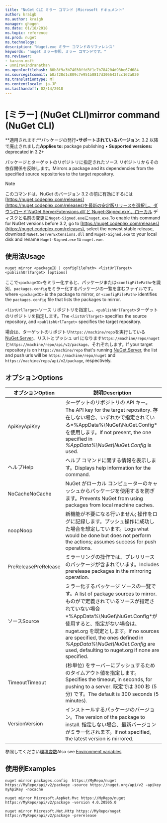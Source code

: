 ```yaml
---
title: "NuGet CLI ミラー コマンド |Microsoft ドキュメント"
author: kraigb
ms.author: kraigb
manager: ghogen
ms.date: 01/18/2018
ms.topic: reference
ms.prod: nuget
ms.technology: 
description: "Nuget.exe ミラー コマンドのリファレンス"
keywords: "nuget ミラー参照、ミラー コマンドです。"
ms.reviewer:
- karann-msft
- unniravindranathan
ms.openlocfilehash: 80b8f9a3b74030ffd3f1c7b784204d98be67d684
ms.sourcegitcommit: b0af28d1c809c7e951b0817d306643fcc162a030
ms.translationtype: MT
ms.contentlocale: ja-JP
ms.lasthandoff: 02/14/2018
---
```

# <a name="mirror-command-nuget-cli"></a><span data-ttu-id="02c40-104">[ミラー] (NuGet CLI)</span><span class="sxs-lookup"><span data-stu-id="02c40-104">mirror command (NuGet CLI)</span></span>

<span data-ttu-id="02c40-105">**適用されます:**パッケージの発行&bullet;**サポートされているバージョン:** 3.2 以降で廃止されました</span><span class="sxs-lookup"><span data-stu-id="02c40-105">**Applies to:** package publishing &bullet; **Supported versions:** deprecated in 3.2+</span></span>

<span data-ttu-id="02c40-106">パッケージとターゲットのリポジトリに指定されたソース リポジトリからその依存関係を反映します。</span><span class="sxs-lookup"><span data-stu-id="02c40-106">Mirrors a package and its dependencies from the specified source repositories to the target repository.</span></span>

> [!NOTE]
> <span data-ttu-id="02c40-107">このコマンドは、NuGet のバージョン 3.2 の前に有効にするには[https://nuget.codeplex.com/releases](https://nuget.codeplex.com/releases)を最新の安定版リリースを選択し、ダウンロード`NuGet.ServerExtensions.dll`と`Nuget-Signed.exe`、ローカル ディスクと名前の変更に`Nuget-Signed.exe`に`nuget.exe`.</span><span class="sxs-lookup"><span data-stu-id="02c40-107">To enable this command for NuGet versions before 3.2, go to [https://nuget.codeplex.com/releases](https://nuget.codeplex.com/releases), select the newest stable release, download `NuGet.ServerExtensions.dll` and `Nuget-Signed.exe` to your local disk and rename `Nuget-Signed.exe` to `nuget.exe`.</span></span>

## <a name="usage"></a><span data-ttu-id="02c40-108">使用法</span><span class="sxs-lookup"><span data-stu-id="02c40-108">Usage</span></span>

```cli
nuget mirror <packageID | configFilePath> <listUrlTarget> <publishUrlTarget> [options]
```

<span data-ttu-id="02c40-109">ここで`<packageID>`をミラー化すると、パッケージまたは`<configFilePath>`を識別、`packages.config`をミラー化するパッケージの一覧を含むファイルです。</span><span class="sxs-lookup"><span data-stu-id="02c40-109">where `<packageID>` is the package to mirror, or `<configFilePath>` identifies the `packages.config` file that lists the packages to mirror.</span></span>

<span data-ttu-id="02c40-110">`<listUrlTarget>`ソース リポジトリを指定し、`<publishUrlTarget>`ターゲットのリポジトリを指定します。</span><span class="sxs-lookup"><span data-stu-id="02c40-110">The `<listUrlTarget>` specifies the source repository, and `<publishUrlTarget>` specifies the target repository.</span></span>

<span data-ttu-id="02c40-111">場合は、ターゲットのリポジトリ`https://machine/repo`を実行している[NuGet.Server](../hosting-packages/nuget-server.md)、リストとプッシュ url になります`https://machine/repo/nuget`と`https://machine/repo/api/v2/package`、それぞれします。</span><span class="sxs-lookup"><span data-stu-id="02c40-111">If your target repository is on `https://machine/repo` that's running [NuGet.Server](../hosting-packages/nuget-server.md), the list and push urls will be `https://machine/repo/nuget` and `https://machine/repo/api/v2/package`, respectively.</span></span>

## <a name="options"></a><span data-ttu-id="02c40-112">オプション</span><span class="sxs-lookup"><span data-stu-id="02c40-112">Options</span></span>

| <span data-ttu-id="02c40-113">オプション</span><span class="sxs-lookup"><span data-stu-id="02c40-113">Option</span></span> | <span data-ttu-id="02c40-114">説明</span><span class="sxs-lookup"><span data-stu-id="02c40-114">Description</span></span> |
| --- | --- |
| <span data-ttu-id="02c40-115">ApiKey</span><span class="sxs-lookup"><span data-stu-id="02c40-115">ApiKey</span></span> | <span data-ttu-id="02c40-116">ターゲットのリポジトリの API キー。</span><span class="sxs-lookup"><span data-stu-id="02c40-116">The API key for the target repository.</span></span> <span data-ttu-id="02c40-117">存在しない場合、いずれかで指定されている*%AppData%\NuGet\NuGet.Config*を使用します。</span><span class="sxs-lookup"><span data-stu-id="02c40-117">If not present,  the one specified in *%AppData%\NuGet\NuGet.Config* is used.</span></span> |
| <span data-ttu-id="02c40-118">ヘルプ</span><span class="sxs-lookup"><span data-stu-id="02c40-118">Help</span></span> | <span data-ttu-id="02c40-119">ヘルプ コマンドに関する情報を表示します。</span><span class="sxs-lookup"><span data-stu-id="02c40-119">Displays help information for the command.</span></span> |
| <span data-ttu-id="02c40-120">NoCache</span><span class="sxs-lookup"><span data-stu-id="02c40-120">NoCache</span></span> | <span data-ttu-id="02c40-121">NuGet がローカル コンピューターのキャッシュからパッケージを使用するを防ぎます。</span><span class="sxs-lookup"><span data-stu-id="02c40-121">Prevents NuGet from using packages from local machine caches.</span></span> |
| <span data-ttu-id="02c40-122">noop</span><span class="sxs-lookup"><span data-stu-id="02c40-122">Noop</span></span> | <span data-ttu-id="02c40-123">新機能が不要になる行いません; 操作をログに記録します。プッシュ操作に成功した場合を想定しています。</span><span class="sxs-lookup"><span data-stu-id="02c40-123">Logs what would be done but does not perform the actions; assumes success for push operations.</span></span> |
| <span data-ttu-id="02c40-124">PreRelease</span><span class="sxs-lookup"><span data-stu-id="02c40-124">PreRelease</span></span> | <span data-ttu-id="02c40-125">ミラーリングの操作では、プレリリースのパッケージが含まれています。</span><span class="sxs-lookup"><span data-stu-id="02c40-125">Includes prerelease packages in the mirroring operation.</span></span> |
| <span data-ttu-id="02c40-126">ソース</span><span class="sxs-lookup"><span data-stu-id="02c40-126">Source</span></span> | <span data-ttu-id="02c40-127">ミラー化するパッケージ ソースの一覧です。</span><span class="sxs-lookup"><span data-stu-id="02c40-127">A list of package sources to mirror.</span></span> <span data-ttu-id="02c40-128">ものがで定義されているソースが指定されていない場合*%AppData%\NuGet\NuGet.Config*が使用すると、指定がない場合は、nuget.org を既定とします。</span><span class="sxs-lookup"><span data-stu-id="02c40-128">If no sources are specified, the ones defined in *%AppData%\NuGet\NuGet.Config* are used, defaulting to nuget.org if none are specified.</span></span> |
| <span data-ttu-id="02c40-129">Timeout</span><span class="sxs-lookup"><span data-stu-id="02c40-129">Timeout</span></span> | <span data-ttu-id="02c40-130">(秒単位) をサーバーにプッシュするためのタイムアウト値を指定します。</span><span class="sxs-lookup"><span data-stu-id="02c40-130">Specifies the timeout, in seconds, for pushing to a server.</span></span> <span data-ttu-id="02c40-131">既定では 300 秒 (5 分) です。</span><span class="sxs-lookup"><span data-stu-id="02c40-131">The default is 300 seconds (5 minutes).</span></span> |
| <span data-ttu-id="02c40-132">Version</span><span class="sxs-lookup"><span data-stu-id="02c40-132">Version</span></span> | <span data-ttu-id="02c40-133">インストールするパッケージのバージョン。</span><span class="sxs-lookup"><span data-stu-id="02c40-133">The version of the package to install.</span></span> <span data-ttu-id="02c40-134">指定しない場合、最新バージョンがミラー化されます。</span><span class="sxs-lookup"><span data-stu-id="02c40-134">If not specified, the latest version is mirrored.</span></span> |

<span data-ttu-id="02c40-135">参照してください[環境変数](cli-ref-environment-variables.md)</span><span class="sxs-lookup"><span data-stu-id="02c40-135">Also see [Environment variables](cli-ref-environment-variables.md)</span></span>

## <a name="examples"></a><span data-ttu-id="02c40-136">使用例</span><span class="sxs-lookup"><span data-stu-id="02c40-136">Examples</span></span>

```cli
nuget mirror packages.config  https://MyRepo/nuget https://MyRepo/api/v2/package -source https://nuget.org/api/v2 -apikey myApiKey -nocache

nuget mirror Microsoft.AspNet.Mvc https://MyRepo/nuget https://MyRepo/api/v2/package -version 4.0.20505.0

nuget mirror Microsoft.Net.Http https://MyRepo/nuget https://MyRepo/api/v2/package -prerelease
```
